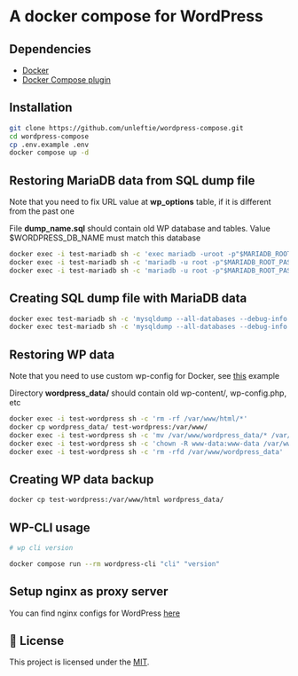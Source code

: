 # A docker compose for WordPress

## Dependencies

- [Docker](https://docs.docker.com/get-docker/)
- [Docker Compose plugin](https://docs.docker.com/compose/install/)

## Installation

```bash
git clone https://github.com/unleftie/wordpress-compose.git
cd wordpress-compose
cp .env.example .env
docker compose up -d
```

## Restoring MariaDB data from SQL dump file

Note that you need to fix URL value at **wp_options** table, if it is different from the past one

File **dump_name.sql** should contain old WP database and tables. Value $WORDPRESS_DB_NAME must match this database

```bash
docker exec -i test-mariadb sh -c 'exec mariadb -uroot -p"$MARIADB_ROOT_PASSWORD"' < dump_name.sql
docker exec -i test-mariadb sh -c 'mariadb -u root -p"$MARIADB_ROOT_PASSWORD" -D $MARIADB_DATABASE -e "GRANT ALL PRIVILEGES ON $MARIADB_DATABASE.* TO $MARIADB_USER;"'
docker exec -i test-mariadb sh -c 'mariadb -u root -p"$MARIADB_ROOT_PASSWORD" -D $MARIADB_DATABASE -e "FLUSH PRIVILEGES;"'
```

## Creating SQL dump file with MariaDB data

```bash
docker exec test-mariadb sh -c 'mysqldump --all-databases --debug-info -u root -p"$MARIADB_ROOT_PASSWORD"' > dump_name.sql
docker exec test-mariadb sh -c 'mysqldump --all-databases --debug-info -u root -p"$MARIADB_ROOT_PASSWORD" | gzip' > dump_name_$(date +%H-%M_%m-%d-%y).sql.gz
```

## Restoring WP data

Note that you need to use custom wp-config for Docker, see [this](https://github.com/docker-library/wordpress/blob/master/wp-config-docker.php) example

Directory **wordpress_data/** should contain old wp-content/, wp-config.php, etc

```bash
docker exec -i test-wordpress sh -c 'rm -rf /var/www/html/*'
docker cp wordpress_data/ test-wordpress:/var/www/
docker exec -i test-wordpress sh -c 'mv /var/www/wordpress_data/* /var/www/html'
docker exec -i test-wordpress sh -c 'chown -R www-data:www-data /var/www/html'
docker exec -i test-wordpress sh -c 'rm -rfd /var/www/wordpress_data'
```

## Creating WP data backup

```bash
docker cp test-wordpress:/var/www/html wordpress_data/
```

## WP-CLI usage

```bash
# wp cli version

docker compose run --rm wordpress-cli "cli" "version"
```

## Setup nginx as proxy server

You can find nginx configs for WordPress [here](https://www.digitalocean.com/community/tools/nginx?domains.0.php.wordPressRules=true)

## 📝 License

This project is licensed under the [MIT](LICENSE).
